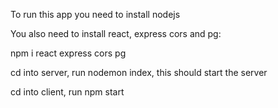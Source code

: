 To run this app you need to install nodejs

You also need to install react, express cors and pg:

npm i react express cors pg

cd into server, run nodemon index, this should start the server

cd into client, run npm start